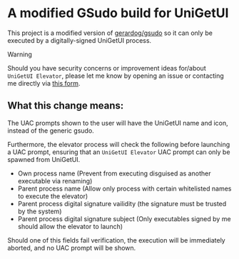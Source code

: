 # A modified GSudo build for UniGetUI

This project is a modified version of [gerardog/gsudo](https://github.com/gerardog/gsudo) so it can only be executed by a digitally-signed UniGetUI process.

> [!WARNING]  
> Should you have security concerns or improvement ideas for/about `UniGetUI Elevator`, please let me know by opening an issue or contacting me directly via [this form](https://marticliment.com/contact/).


## What this change means:
The UAC prompts shown to the user will have the UniGetUI name and icon, instead of the generic gsudo.

Furthermore, the elevator process will check the following before launching a UAC prompt, ensuring that an `UniGetUI Elevator` UAC prompt can only be spawned from UniGetUI.
   -   Own process name (Prevent from executing disguised as another executable via renaming)
   -   Parent process name (Allow only process with certain whitelisted names to execute the elevator)
   -   Parent process digital signature vailidity (the signature must be trusted by the system)
   -   Parent process digital signature subject (Only executables signed by me should allow the elevator to launch)

Should one of this fields fail verification, the execution will be immediately aborted, and no UAC prompt will be shown.
